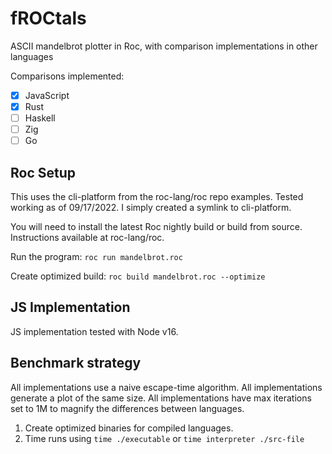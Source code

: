 # fROCtals

ASCII mandelbrot plotter in Roc, with comparison implementations in other languages

Comparisons implemented: 

- [x] JavaScript
- [x] Rust
- [ ] Haskell
- [ ] Zig
- [ ] Go

## Roc Setup

This uses the cli-platform from the roc-lang/roc repo examples. Tested working 
as of 09/17/2022. I simply created a symlink to cli-platform.

You will need to install the latest Roc nightly build or build from source. 
Instructions available at roc-lang/roc.

Run the program: `roc run mandelbrot.roc`

Create optimized build: `roc build mandelbrot.roc --optimize`

## JS Implementation

JS implementation tested with Node v16.


## Benchmark strategy

All implementations use a naive escape-time algorithm. All implementations 
generate a plot of the same size. All implementations have max iterations set
to 1M to magnify the differences between languages.

1. Create optimized binaries for compiled languages.
2. Time runs using `time ./executable` or `time interpreter ./src-file`
